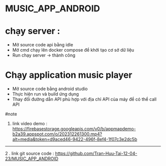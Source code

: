 # MUSIC_APP_ANDROID
# chạy server :

-   Mở source code api bằng idle
-   Mở cmd chạy lên docker compose để khởi tạo cơ sở dữ liệu
-   Run chạy server -> thành công

# Chạy application music player

-   Mở source code bằng android studio
-   Thực hiện run và build ứng dụng
-   Thay đổi đưởng dẫn API phù hợp với địa chỉ API của máy để có thể call API

#note
1. link video demo : https://firebasestorage.googleapis.com/v0/b/appmapdemo-b2a39.appspot.com/o/202312261300.mp4?alt=media&token=d9aced46-9422-496f-8ef4-1f07c3e2dc5b
-----
2 . link git source code : https://github.com/Tran-Huu-Tai-12-04-23/MUSIC_APP_ANDROID

